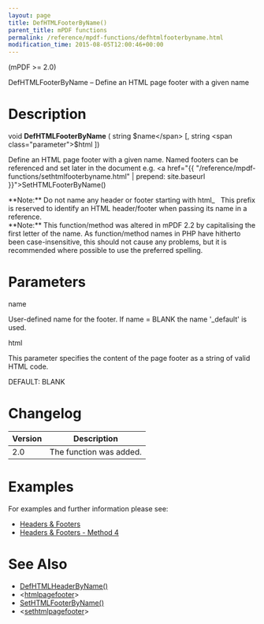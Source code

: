 ```yaml
---
layout: page
title: DefHTMLFooterByName()
parent_title: mPDF functions
permalink: /reference/mpdf-functions/defhtmlfooterbyname.html
modification_time: 2015-08-05T12:00:46+00:00
---
```


(mPDF &gt;= 2.0)

DefHTMLFooterByName – Define an HTML page footer with a given name

# Description

void **DefHTMLFooterByName** ( string <span class="parameter">$name</span> [, string <span class="parameter">$html</span> ])

Define an HTML page footer with a given name. Named footers can be referenced and set later in the document e.g. <a href="{{ "/reference/mpdf-functions/sethtmlfooterbyname.html" | prepend: site.baseurl }}">SetHTMLFooterByName()</a>

<div class="alert alert-info" role="alert">**Note:** Do not name any header or footer starting with html_   This prefix is reserved to identify an <span class="smallblock">HTML</span> header/footer when passing its name in a reference.</div>

<div class="alert alert-info" role="alert">**Note:** This function/method was altered in mPDF 2.2 by capitalising the first letter of the name. As function/method names in PHP have hitherto been case-insensitive, this should not cause any problems, but it is recommended where possible to use the preferred spelling.</div>

# Parameters

<span class="parameter">name</span>

User-defined name for the footer. If <span class="parameter">name</span> = <span class="smallblock">BLANK</span> the name '_default' is used.<span class="smallblock">

</span>

<span class="parameter">html</span>

This parameter specifies the content of the page footer as a string of valid HTML code.

<span class="smallblock">DEFAULT</span>: <span class="smallblock">BLANK</span>

# Changelog

<table class="table"> <thead>
<tr> <th>Version</th><th>Description</th> </tr>
</thead> <tbody>
<tr>
<td>2.0</td>
<td>The function was added.</td>
</tr>
</tbody> </table>

# Examples

For examples and further information please see:

<ul>
<li class="manual_boxlist"><a href="{{ "/headers-footers/headers-footers.html" | prepend: site.baseurl }}">Headers &amp; Footers</a></li>
<li class="manual_boxlist"><a href="{{ "/headers-footers/method-4.html" | prepend: site.baseurl }}">Headers &amp; Footers - Method 4</a></li>
</ul>

# See Also

<ul>
<li class="manual_boxlist"><a href="{{ "/reference/mpdf-functions/defhtmlheaderbyname.html" | prepend: site.baseurl }}">DefHTMLHeaderByName()</a></li>
<li class="manual_boxlist">&lt;<a href="{{ "/reference/html-control-tags/htmlpagefooter.html" | prepend: site.baseurl }}">htmlpagefooter</a>&gt;</li>
<li class="manual_boxlist"><a href="{{ "/reference/mpdf-functions/sethtmlfooterbyname.html" | prepend: site.baseurl }}">SetHTMLFooterByName()</a></li>
<li class="manual_boxlist">&lt;<a href="{{ "/reference/html-control-tags/sethtmlpagefooter.html" | prepend: site.baseurl }}">sethtmlpagefooter</a>&gt;</li>
</ul>

